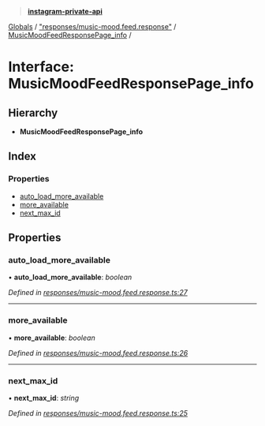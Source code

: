 > **[instagram-private-api](../README.md)**

[Globals](../README.md) / ["responses/music-mood.feed.response"](../modules/_responses_music_mood_feed_response_.md) / [MusicMoodFeedResponsePage_info](_responses_music_mood_feed_response_.musicmoodfeedresponsepage_info.md) /

# Interface: MusicMoodFeedResponsePage_info

## Hierarchy

* **MusicMoodFeedResponsePage_info**

## Index

### Properties

* [auto_load_more_available](_responses_music_mood_feed_response_.musicmoodfeedresponsepage_info.md#auto_load_more_available)
* [more_available](_responses_music_mood_feed_response_.musicmoodfeedresponsepage_info.md#more_available)
* [next_max_id](_responses_music_mood_feed_response_.musicmoodfeedresponsepage_info.md#next_max_id)

## Properties

###  auto_load_more_available

• **auto_load_more_available**: *boolean*

*Defined in [responses/music-mood.feed.response.ts:27](https://github.com/dilame/instagram-private-api/blob/3e16058/src/responses/music-mood.feed.response.ts#L27)*

___

###  more_available

• **more_available**: *boolean*

*Defined in [responses/music-mood.feed.response.ts:26](https://github.com/dilame/instagram-private-api/blob/3e16058/src/responses/music-mood.feed.response.ts#L26)*

___

###  next_max_id

• **next_max_id**: *string*

*Defined in [responses/music-mood.feed.response.ts:25](https://github.com/dilame/instagram-private-api/blob/3e16058/src/responses/music-mood.feed.response.ts#L25)*